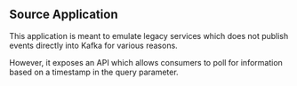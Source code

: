 ## Source Application

This application is meant to emulate legacy services which does not publish events directly into Kafka for various reasons. 

However, it exposes an API which allows consumers to poll for information based on a timestamp in the query parameter.